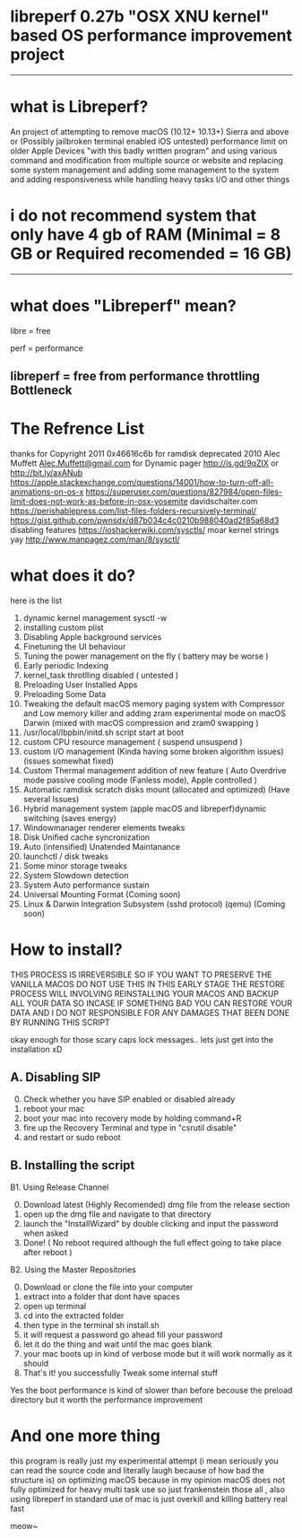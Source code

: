 # libreperf 0.27b "OSX XNU kernel" based OS performance improvement project
------------
# what is Libreperf?
An project of attempting to remove macOS (10.12+ 10.13+) Sierra and above or (Possibly jailbroken terminal enabled iOS untested) performance limit on older Apple Devices "with this badly written program" and using various command and modification from multiple source or website and replacing some system management and adding some management to the system and adding responsiveness while handling heavy tasks I/O and other things
# i do not recommend system that only have 4 gb of RAM (Minimal = 8 GB or Required recomended = 16 GB)
------------
# what does "Libreperf" mean?
libre = free

perf = performance

libreperf = free from performance throttling Bottleneck
------------
# The Refrence List

thanks for Copyright 2011  0x46616c6b for ramdisk 
deprecated 2010 Alec Muffett Alec.Muffett@gmail.com for Dynamic pager
http://is.gd/9qZIX or http://bit.ly/axANub
https://apple.stackexchange.com/questions/14001/how-to-turn-off-all-animations-on-os-x
https://superuser.com/questions/827984/open-files-limit-does-not-work-as-before-in-osx-yosemite
davidschalter.com
https://perishablepress.com/list-files-folders-recursively-terminal/
https://gist.github.com/pwnsdx/d87b034c4c0210b988040ad2f85a68d3 disabling features
https://ioshackerwiki.com/sysctls/ moar kernel strings yay
http://www.manpagez.com/man/8/sysctl/


# what does it do?
here is the list

1. dynamic kernel management sysctl -w
2. installing custom plist
3. Disabling Apple background services
4. Finetuning the UI behaviour 
5. Tuning the power management on the fly ( battery may be worse )
6. Early periodic Indexing
7. kernel_task throtlling disabled ( untested )
8. Preloading User Installed Apps
9. Preloading Some Data
10. Tweaking the default macOS memory paging system with Compressor and Low memory killer and adding zram experimental mode on macOS Darwin (mixed with macOS compression and zram0 swapping )
11. /usr/local/lbpbin/initd.sh script start at boot
12. custom CPU resource management ( suspend unsuspend )
13. custom I/O management (Kinda having some broken algorithm issues)(issues somewhat fixed)
14. Custom Thermal management addition of new feature ( Auto Overdrive mode passive cooling mode (Fanless mode), Apple controlled )
15. Automatic ramdisk scratch disks mount (allocated and optimized) (Have several Issues)
16. Hybrid management system (apple macOS and libreperf)dynamic switching (saves energy)
17. Windowmanager renderer elements tweaks
18. Disk Unified cache syncronization
19. Auto (intensified) Unatended Maintanance
20. launchctl / disk tweaks
21. Some minor storage tweaks
22. System Slowdown detection
23. System Auto performance sustain
24. Universal Mounting Format (Coming soon)
25. Linux & Darwin Integration Subsystem (sshd protocol) (qemu) (Coming soon)

# How to install?

THIS PROCESS IS IRREVERSIBLE SO IF YOU WANT TO PRESERVE THE VANILLA MACOS DO NOT USE THIS
IN THIS EARLY STAGE THE RESTORE PROCESS WILL INVOLVING REINSTALLING YOUR MACOS
AND BACKUP ALL YOUR DATA SO INCASE IF SOMETHING BAD YOU CAN RESTORE YOUR DATA
AND I DO NOT RESPONSIBLE FOR ANY DAMAGES THAT BEEN DONE BY RUNNING THIS SCRIPT

okay enough for those scary caps lock messages.. lets just get into the installation xD

A. Disabling SIP
----------
0. Check whether you have SIP enabled or disabled already
1. reboot your mac
2. boot your mac into recovery mode by holding command+R
3. fire up the Recovery Terminal and type in "csrutil disable"
4. and restart or sudo reboot

B. Installing the script
----------
B1. Using Release Channel

0. Download latest (Highly Recomended) dmg file from the release section
1. open up the dmg file and navigate to that directory
2. launch the "InstallWizard" by double clicking and input the password when asked
3. Done! ( No reboot required although the full effect going to take place after reboot )

B2. Using the Master Repositories

0. Download or clone the file into your computer
1. extract into a folder that dont have spaces
2. open up terminal
3. cd into the extracted folder
4. then type in the terminal sh install.sh
5. it will request a password go ahead fill your password
6. let it do the thing and wait until the mac goes blank
7. your mac boots up in kind of verbose mode but it will work normally as it should
8. That's it! you successfully Tweak some internal stuff

Yes the boot performance is kind of slower than before becouse the preload directory but it worth the performance improvement

# And one more thing
this program is really just my experimental attempt (i mean seriously you can read the source code and literally laugh because of how bad the structure is) on optimizing macOS because in my opinion macOS does not fully optimized for heavy multi task use so just frankenstein those all , also using libreperf in standard use of mac is just overkill and killing battery real fast 


meow~

